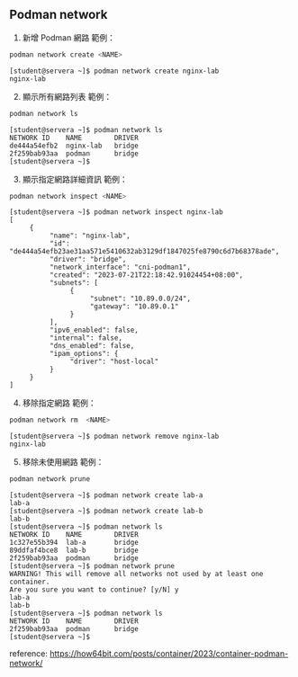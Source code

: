 ## Podman network

1. 新增 Podman 網路
範例：

```Bash
podman network create <NAME>
```

```Shell
[student@servera ~]$ podman network create nginx-lab
nginx-lab
```

2. 顯示所有網路列表
範例：

```Bash
podman network ls
```

```Shell
[student@servera ~]$ podman network ls
NETWORK ID    NAME        DRIVER
de444a54efb2  nginx-lab   bridge
2f259bab93aa  podman      bridge
[student@servera ~]$
```

3. 顯示指定網路詳細資訊
範例：

```Bash
podman network inspect <NAME>
```

```Shell
[student@servera ~]$ podman network inspect nginx-lab
[
     {
          "name": "nginx-lab",
          "id": "de444a54efb23ae31aa571e5410632ab3129df1847025fe8790c6d7b68378ade",
          "driver": "bridge",
          "network_interface": "cni-podman1",
          "created": "2023-07-21T22:18:42.91024454+08:00",
          "subnets": [
               {
                    "subnet": "10.89.0.0/24",
                    "gateway": "10.89.0.1"
               }
          ],
          "ipv6_enabled": false,
          "internal": false,
          "dns_enabled": false,
          "ipam_options": {
               "driver": "host-local"
          }
     }
]
```

4. 移除指定網路
範例：

```Bash
podman network rm  <NAME>
```

```Shell
[student@servera ~]$ podman network remove nginx-lab
nginx-lab
```

5. 移除未使用網路
範例：

```Bash
podman network prune
```

```Shell
[student@servera ~]$ podman network create lab-a
lab-a
[student@servera ~]$ podman network create lab-b
lab-b
[student@servera ~]$ podman network ls
NETWORK ID    NAME        DRIVER
1c327e55b394  lab-a       bridge
89ddfaf4bce8  lab-b       bridge
2f259bab93aa  podman      bridge
[student@servera ~]$ podman network prune
WARNING! This will remove all networks not used by at least one container.
Are you sure you want to continue? [y/N] y
lab-a
lab-b
[student@servera ~]$ podman network ls
NETWORK ID    NAME        DRIVER
2f259bab93aa  podman      bridge
[student@servera ~]$
```

reference: https://how64bit.com/posts/container/2023/container-podman-network/